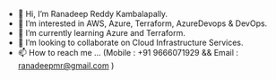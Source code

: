 - 👋 Hi, I’m Ranadeep Reddy Kambalapally.
- 👀 I’m interested in AWS, Azure, Terraform, AzureDevops & DevOps.
- 🌱 I’m currently learning Azure and Terraform.
- 💞️ I’m looking to collaborate on Cloud Infrastructure Services.
- 📫 How to reach me ... (Mobile : +91 9666071929 && Email : ranadeepmr@gmail.com )

<!---
ranadeepmr/ranadeepmr is a ✨ special ✨ repository because its `README.md` (this file) appears on your GitHub profile.
You can click the Preview link to take a look at your changes.
--->
